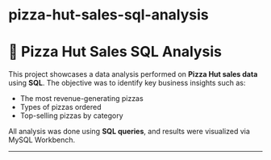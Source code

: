 # pizza-hut-sales-sql-analysis
# 🍕 Pizza Hut Sales SQL Analysis

This project showcases a data analysis performed on **Pizza Hut sales data** using **SQL**. The objective was to identify key business insights such as:

- The most revenue-generating pizzas
- Types of pizzas ordered
- Top-selling pizzas by category

All analysis was done using **SQL queries**, and results were visualized via MySQL Workbench.

---
